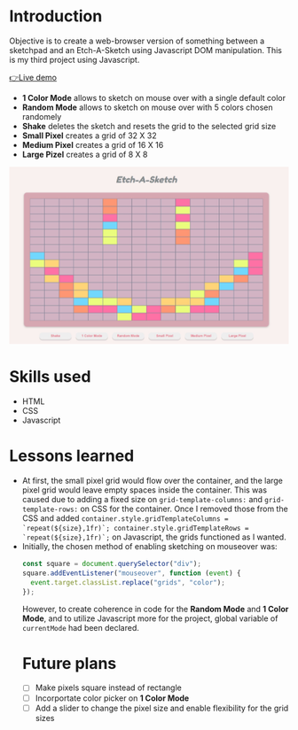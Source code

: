 # Introduction
Objective is to create a web-browser version of something between a sketchpad and an Etch-A-Sketch using Javascript DOM manipulation. This is my third project using Javascript.

[👉Live demo](https://bravoosonja.github.io/etchasketch)

* **1 Color Mode** allows to sketch on mouse over with a single default color
* **Random Mode** allows to sketch on mouse over with 5 colors chosen randomely
* **Shake** deletes the sketch and resets the grid to the selected grid size
* **Small Pixel** creates a grid of 32 X 32
* **Medium Pixel** creates a grid of 16 X 16
* **Large Pizel** creates a grid of 8 X 8

![screenshot](Screenshot.jpg)
# Skills used
- HTML
- CSS
- Javascript
# Lessons learned
- At first, the small pixel grid would flow over the container, and the large pixel grid would leave empty spaces inside the container. This was caused due to adding a fixed size on ```grid-template-columns:``` and ```grid-template-rows:``` on CSS for the container. Once I removed those from the CSS and added ```container.style.gridTemplateColumns = `repeat(${size},1fr)`; container.style.gridTemplateRows = `repeat(${size},1fr)`;``` on Javascript, the grids functioned as I wanted.
- Initially, the chosen method of enabling sketching on mouseover was:
  ```javascript 
  const square = document.querySelector("div");
  square.addEventListener("mouseover", function (event) {
    event.target.classList.replace("grids", "color");
  });
  ```
  However, to create coherence in code for the **Random Mode** and **1 Color Mode**, and to utilize Javascript more for the project, global variable of ```currentMode```   had been declared. 
  # Future plans
  - [ ] Make pixels square instead of rectangle
  - [ ] Incorportate color picker on **1 Color Mode**
  - [ ] Add a slider to change the pixel size and enable flexibility for the grid sizes
